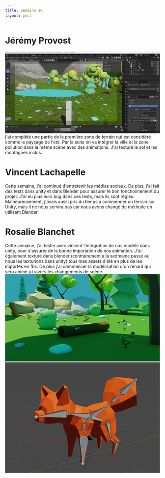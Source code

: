 ```yaml
---
title: Semaine 10
layout: post
---
```


# Jérémy Provost
![Image_terrain_base](../images/Scene_terrain_base.jpg)
j'ai complété une partie de la première zone de terrain qui est considéré comme le paysage de l'été. Par la suite on va intégrer la ville et la zone pollution dans la même scène avec des animations. J'ai texturé le sol et les montagnes inclus.

# Vincent Lachapelle
Cette semaine, j'ai continué d'entretenir les médias sociaux. De plus, j'ai fait des tests dans unity et dans Blender pour assurer le bon fonctionnement du projet. J'ai eu plusieurs bug dans ces tests, mais ils sont réglés. Malheureusement, j'avais aussi pris du temps à commencer un terrain sur Unity, mais il ne nous servira pas car nous avons changé de méthode en utilisant Blender.

# Rosalie Blanchet
Cette semaine, j'ai tester avec vincent l'intégration de nos modèle dans unity, pour s'assurer de la bonne importation de nos animation. J'ai également texturé dans blender (contrairement à la sedmaine passé où nous les texturions dans unity) tous mes assets d'été en plus de les importés en fbx. De plus j'ai commencer la modélisation d'un renard qui sera animé à travers les changements de scène. 
![Image_terrain_base](../images/S10_texture_ro.png)
![Image_renard](../images/lilFox_s10_ro.jpg)
